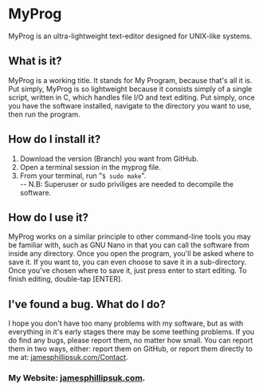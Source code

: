 # MyProg
MyProg is an ultra-lightweight text-editor designed for UNIX-like systems.

## What is it?
MyProg is a working title.  It stands for My Program, because that's all it is.  Put simply, MyProg is so lightweight because it consists simply of a single script, written in C, which handles file I/O and text editing.  Put simply, once you have the software installed, navigate to the directory you want to use, then run the program.<br /> 

## How do I install it?
1. Download the version (Branch) you want from GitHub.<br /> 
2. Open a terminal session in the myprog file.<br /> 
3. From your terminal, run "<code>$ sudo make</code>".<br /> 
-- N.B: Superuser or sudo priviliges are needed to decompile the software. 

## How do I use it?
MyProg works on a similar principle to other command-line tools you may be familiar with, such as GNU Nano in that you can call the software from inside any directory.  Once you open the program, you'll be asked where to save it.  If you want to, you can even choose to save it in a sub-directory.  Once 
you've chosen where to save it, just press enter to start editing.  To finish editing, double-tap [ENTER].

## I've found a bug.  What do I do?
I hope you don't have too many problems with my software, but as with everything in it's early stages there may be some teething problems.  If you do find any bugs, please report them, no matter how small.  You can report them in two ways, either: report them on GitHub, or report them directly to me at: <a href="http://jamesphillipsuk.com/Contact/">jamesphillipsuk.com/Contact</a>.

### My Website: <a href="http://jamesphillipsuk.com/">jamesphillipsuk.com</a>.
